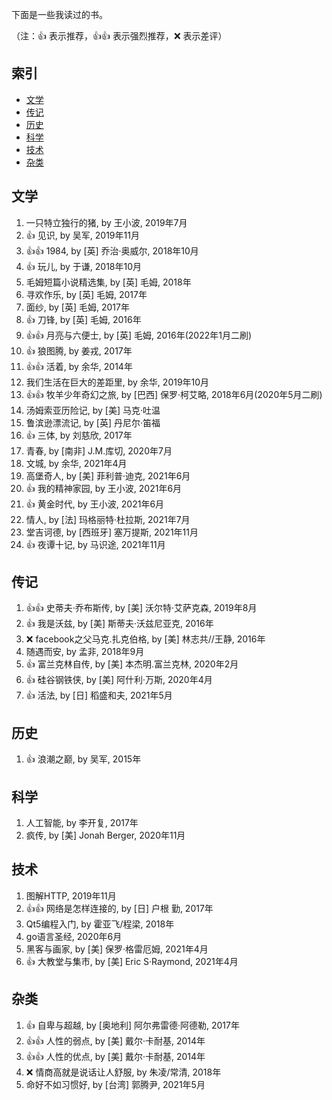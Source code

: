 下面是一些我读过的书。

（注：:+1: 表示推荐，:+1::+1: 表示强烈推荐，:x: 表示差评）

## 索引

- [文学](#文学)
- [传记](#传记)
- [历史](#历史)
- [科学](#科学)
- [技术](#技术)
- [杂类](#杂类)

## 文学

1. 一只特立独行的猪, by 王小波, 2019年7月
1. :+1: 见识, by 吴军, 2019年11月
1. :+1::+1: 1984, by [英] 乔治·奥威尔, 2018年10月
1. :+1: 玩儿, by 于谦, 2018年10月
1. 毛姆短篇小说精选集, by [英] 毛姆, 2018年
1. 寻欢作乐, by [英] 毛姆, 2017年
1. 面纱, by [英] 毛姆, 2017年
1. :+1: 刀锋, by [英] 毛姆, 2016年
1. :+1::+1: 月亮与六便士, by [英] 毛姆, 2016年(2022年1月二刷)
1. :+1: 狼图腾, by 姜戎, 2017年
1. :+1::+1: 活着, by 余华, 2014年
1. 我们生活在巨大的差距里, by 余华, 2019年10月
1. :+1::+1: 牧羊少年奇幻之旅, by [巴西] 保罗·柯艾略, 2018年6月(2020年5月二刷)
1. 汤姆索亚历险记, by [美] 马克·吐温
1. 鲁滨逊漂流记, by [英] 丹尼尔·笛福
1. :+1: 三体, by 刘慈欣, 2017年
1. 青春, by [南非] J.M.库切, 2020年7月
1. 文城, by 余华, 2021年4月
1. 高堡奇人, by [美] 菲利普·迪克, 2021年6月
1. :+1: 我的精神家园, by 王小波, 2021年6月 
1. :+1: 黄金时代, by 王小波, 2021年6月
1. 情人, by [法] 玛格丽特·杜拉斯, 2021年7月
1. 堂吉诃德, by [西班牙] 塞万提斯, 2021年11月
1. :+1: 夜谭十记, by 马识途, 2021年11月

## 传记

1. :+1::+1: 史蒂夫·乔布斯传, by [美] 沃尔特·艾萨克森, 2019年8月
1. :+1: 我是沃兹, by [美] 斯蒂夫·沃兹尼亚克, 2016年
1. :x: facebook之父马克.扎克伯格, by [美] 林志共//王静, 2016年
1. 随遇而安, by 孟非, 2018年9月
1. :+1: 富兰克林自传, by [美] 本杰明.富兰克林, 2020年2月
1. :+1: 硅谷钢铁侠, by [美] 阿什利·万斯, 2020年4月
1. :+1: 活法, by [日] 稻盛和夫, 2021年5月

## 历史
1. :+1: 浪潮之巅, by 吴军, 2015年

## 科学

1. 人工智能, by 李开复, 2017年
1. 疯传, by [美] Jonah Berger, 2020年11月

## 技术

1. 图解HTTP, 2019年11月
1. :+1::+1: 网络是怎样连接的, by [日] 户根 勤, 2017年
1. Qt5编程入门, by 霍亚飞/程梁, 2018年
1. go语言圣经, 2020年6月
1. 黑客与画家, by [美] 保罗·格雷厄姆, 2021年4月
1. :+1: 大教堂与集市, by [美] Eric S·Raymond, 2021年4月

## 杂类

1. :+1: 自卑与超越, by [奥地利] 阿尔弗雷德·阿德勒, 2017年
1. :+1::+1: 人性的弱点, by [美] 戴尔·卡耐基, 2014年
1. :+1::+1: 人性的优点, by [美] 戴尔·卡耐基, 2014年
1. :x: 情商高就是说话让人舒服, by 朱凌/常清, 2018年
1. 命好不如习惯好, by [台湾] 郭腾尹, 2021年5月

